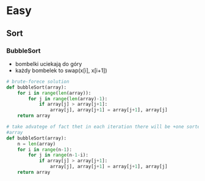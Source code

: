 # Easy

## Sort

### BubbleSort

* bombelki uciekają do góry
* każdy bombelek to swap\(x\[i\], x\[i+1\]\)

```python
# brute-forece solution
def bubbleSort(array):
    for i in range(len(array)):
		for j in range(len(array)-1):
			if array[j] > array[j+1]:
				array[j], array[j+1] = array[j+1], array[j]
	return array
```

```python
# take advatege of fact thet in each iteration there will be +one sorted end of
#array
def bubbleSort(array):
	n = len(array)
	for i in range(n-1):
		for j in range(n-1-i):
			if array[j] > array[j+1]:
				array[j], array[j+1] = array[j+1], array[j]
	return array
```

